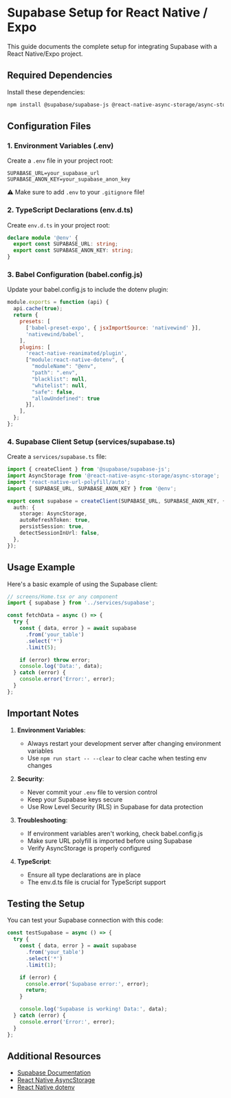 # Supabase Setup for React Native / Expo

This guide documents the complete setup for integrating Supabase with a React Native/Expo project.

## Required Dependencies

Install these dependencies:

```bash
npm install @supabase/supabase-js @react-native-async-storage/async-storage react-native-url-polyfill react-native-dotenv
```

## Configuration Files

### 1. Environment Variables (.env)
Create a `.env` file in your project root:

```env
SUPABASE_URL=your_supabase_url
SUPABASE_ANON_KEY=your_supabase_anon_key
```

⚠️ Make sure to add `.env` to your `.gitignore` file!

### 2. TypeScript Declarations (env.d.ts)
Create `env.d.ts` in your project root:

```typescript
declare module '@env' {
  export const SUPABASE_URL: string;
  export const SUPABASE_ANON_KEY: string;
}
```

### 3. Babel Configuration (babel.config.js)
Update your babel.config.js to include the dotenv plugin:

```javascript
module.exports = function (api) {
  api.cache(true);
  return {
    presets: [
      ['babel-preset-expo', { jsxImportSource: 'nativewind' }],
      'nativewind/babel',
    ],
    plugins: [
      'react-native-reanimated/plugin',
      ["module:react-native-dotenv", {
        "moduleName": "@env",
        "path": ".env",
        "blacklist": null,
        "whitelist": null,
        "safe": false,
        "allowUndefined": true
      }],
    ],
  };
};
```

### 4. Supabase Client Setup (services/supabase.ts)
Create a `services/supabase.ts` file:

```typescript
import { createClient } from '@supabase/supabase-js';
import AsyncStorage from '@react-native-async-storage/async-storage';
import 'react-native-url-polyfill/auto';
import { SUPABASE_URL, SUPABASE_ANON_KEY } from '@env';

export const supabase = createClient(SUPABASE_URL, SUPABASE_ANON_KEY, {
  auth: {
    storage: AsyncStorage,
    autoRefreshToken: true,
    persistSession: true,
    detectSessionInUrl: false,
  },
});
```

## Usage Example

Here's a basic example of using the Supabase client:

```typescript
// screens/Home.tsx or any component
import { supabase } from '../services/supabase';

const fetchData = async () => {
  try {
    const { data, error } = await supabase
      .from('your_table')
      .select('*')
      .limit(5);

    if (error) throw error;
    console.log('Data:', data);
  } catch (error) {
    console.error('Error:', error);
  }
};
```

## Important Notes

1. **Environment Variables**: 
   - Always restart your development server after changing environment variables
   - Use `npm run start -- --clear` to clear cache when testing env changes

2. **Security**:
   - Never commit your `.env` file to version control
   - Keep your Supabase keys secure
   - Use Row Level Security (RLS) in Supabase for data protection

3. **Troubleshooting**:
   - If environment variables aren't working, check babel.config.js
   - Make sure URL polyfill is imported before using Supabase
   - Verify AsyncStorage is properly configured

4. **TypeScript**:
   - Ensure all type declarations are in place
   - The env.d.ts file is crucial for TypeScript support

## Testing the Setup

You can test your Supabase connection with this code:

```typescript
const testSupabase = async () => {
  try {
    const { data, error } = await supabase
      .from('your_table')
      .select('*')
      .limit(1);

    if (error) {
      console.error('Supabase error:', error);
      return;
    }

    console.log('Supabase is working! Data:', data);
  } catch (error) {
    console.error('Error:', error);
  }
};
```

## Additional Resources

- [Supabase Documentation](https://supabase.io/docs)
- [React Native AsyncStorage](https://react-native-async-storage.github.io/async-storage/)
- [React Native dotenv](https://github.com/goatandsheep/react-native-dotenv) 
